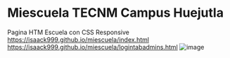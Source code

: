 # Miescuela TECNM Campus Huejutla
Pagina HTM Escuela con CSS Responsive
https://isaack999.github.io/miescuela/index.html
https://isaack999.github.io/miescuela/logintabadmins.html
![image](https://user-images.githubusercontent.com/82354771/135689426-c92fa509-4892-45d8-8545-c58e95aebf8e.png)


